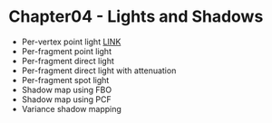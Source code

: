 # Chapter04 - Lights and Shadows

- Per-vertex point light [LINK](PerVertexLighting/README.md)
- Per-fragment point light
- Per-fragment direct light
- Per-fragment direct light with attenuation
- Per-fragment spot light
- Shadow map using FBO
- Shadow map using PCF
- Variance shadow mapping


